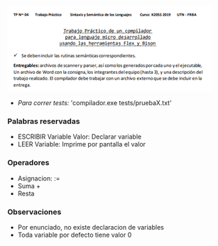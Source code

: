 ![Enunciado](../Imagenes/enunciadoTP4.PNG) 

* *Para correr tests:* 'compilador.exe tests/pruebaX.txt'

### Palabras reservadas
* ESCRIBIR Variable Valor: Declarar variable
* LEER Variable: Imprime por pantalla el valor

### Operadores
* Asignacion: :=
* Suma +
* Resta 

### Observaciones
* Por enunciado, no existe declaracion de variables
* Toda variable por defecto tiene valor 0